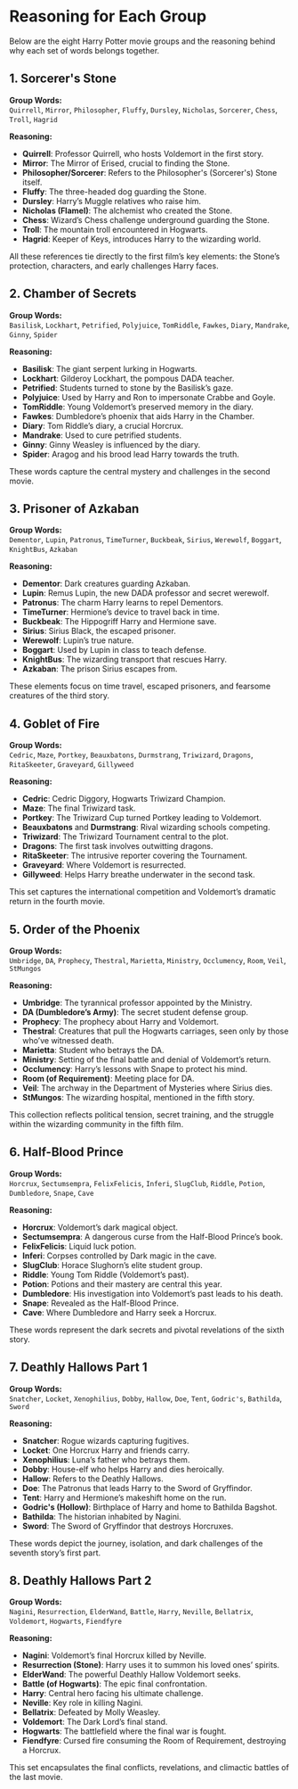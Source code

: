 # Reasoning for Each Group

Below are the eight Harry Potter movie groups and the reasoning behind why each set of words belongs together.

## 1. Sorcerer's Stone
**Group Words:**  
`Quirrell`, `Mirror`, `Philosopher`, `Fluffy`, `Dursley`, `Nicholas`, `Sorcerer`, `Chess`, `Troll`, `Hagrid`

**Reasoning:**  
- **Quirrell**: Professor Quirrell, who hosts Voldemort in the first story.  
- **Mirror**: The Mirror of Erised, crucial to finding the Stone.  
- **Philosopher/Sorcerer**: Refers to the Philosopher's (Sorcerer's) Stone itself.  
- **Fluffy**: The three-headed dog guarding the Stone.  
- **Dursley**: Harry’s Muggle relatives who raise him.  
- **Nicholas (Flamel)**: The alchemist who created the Stone.  
- **Chess**: Wizard’s Chess challenge underground guarding the Stone.  
- **Troll**: The mountain troll encountered in Hogwarts.  
- **Hagrid**: Keeper of Keys, introduces Harry to the wizarding world.

All these references tie directly to the first film’s key elements: the Stone’s protection, characters, and early challenges Harry faces.

## 2. Chamber of Secrets
**Group Words:**  
`Basilisk`, `Lockhart`, `Petrified`, `Polyjuice`, `TomRiddle`, `Fawkes`, `Diary`, `Mandrake`, `Ginny`, `Spider`

**Reasoning:**  
- **Basilisk**: The giant serpent lurking in Hogwarts.  
- **Lockhart**: Gilderoy Lockhart, the pompous DADA teacher.  
- **Petrified**: Students turned to stone by the Basilisk’s gaze.  
- **Polyjuice**: Used by Harry and Ron to impersonate Crabbe and Goyle.  
- **TomRiddle**: Young Voldemort’s preserved memory in the diary.  
- **Fawkes**: Dumbledore’s phoenix that aids Harry in the Chamber.  
- **Diary**: Tom Riddle’s diary, a crucial Horcrux.  
- **Mandrake**: Used to cure petrified students.  
- **Ginny**: Ginny Weasley is influenced by the diary.  
- **Spider**: Aragog and his brood lead Harry towards the truth.

These words capture the central mystery and challenges in the second movie.

## 3. Prisoner of Azkaban
**Group Words:**  
`Dementor`, `Lupin`, `Patronus`, `TimeTurner`, `Buckbeak`, `Sirius`, `Werewolf`, `Boggart`, `KnightBus`, `Azkaban`

**Reasoning:**  
- **Dementor**: Dark creatures guarding Azkaban.  
- **Lupin**: Remus Lupin, the new DADA professor and secret werewolf.  
- **Patronus**: The charm Harry learns to repel Dementors.  
- **TimeTurner**: Hermione’s device to travel back in time.  
- **Buckbeak**: The Hippogriff Harry and Hermione save.  
- **Sirius**: Sirius Black, the escaped prisoner.  
- **Werewolf**: Lupin’s true nature.  
- **Boggart**: Used by Lupin in class to teach defense.  
- **KnightBus**: The wizarding transport that rescues Harry.  
- **Azkaban**: The prison Sirius escapes from.

These elements focus on time travel, escaped prisoners, and fearsome creatures of the third story.

## 4. Goblet of Fire
**Group Words:**  
`Cedric`, `Maze`, `Portkey`, `Beauxbatons`, `Durmstrang`, `Triwizard`, `Dragons`, `RitaSkeeter`, `Graveyard`, `Gillyweed`

**Reasoning:**  
- **Cedric**: Cedric Diggory, Hogwarts Triwizard Champion.  
- **Maze**: The final Triwizard task.  
- **Portkey**: The Triwizard Cup turned Portkey leading to Voldemort.  
- **Beauxbatons** and **Durmstrang**: Rival wizarding schools competing.  
- **Triwizard**: The Triwizard Tournament central to the plot.  
- **Dragons**: The first task involves outwitting dragons.  
- **RitaSkeeter**: The intrusive reporter covering the Tournament.  
- **Graveyard**: Where Voldemort is resurrected.  
- **Gillyweed**: Helps Harry breathe underwater in the second task.

This set captures the international competition and Voldemort’s dramatic return in the fourth movie.

## 5. Order of the Phoenix
**Group Words:**  
`Umbridge`, `DA`, `Prophecy`, `Thestral`, `Marietta`, `Ministry`, `Occlumency`, `Room`, `Veil`, `StMungos`

**Reasoning:**  
- **Umbridge**: The tyrannical professor appointed by the Ministry.  
- **DA (Dumbledore’s Army)**: The secret student defense group.  
- **Prophecy**: The prophecy about Harry and Voldemort.  
- **Thestral**: Creatures that pull the Hogwarts carriages, seen only by those who’ve witnessed death.  
- **Marietta**: Student who betrays the DA.  
- **Ministry**: Setting of the final battle and denial of Voldemort’s return.  
- **Occlumency**: Harry’s lessons with Snape to protect his mind.  
- **Room (of Requirement)**: Meeting place for DA.  
- **Veil**: The archway in the Department of Mysteries where Sirius dies.  
- **StMungos**: The wizarding hospital, mentioned in the fifth story.

This collection reflects political tension, secret training, and the struggle within the wizarding community in the fifth film.

## 6. Half-Blood Prince
**Group Words:**  
`Horcrux`, `Sectumsempra`, `FelixFelicis`, `Inferi`, `SlugClub`, `Riddle`, `Potion`, `Dumbledore`, `Snape`, `Cave`

**Reasoning:**  
- **Horcrux**: Voldemort’s dark magical object.  
- **Sectumsempra**: A dangerous curse from the Half-Blood Prince’s book.  
- **FelixFelicis**: Liquid luck potion.  
- **Inferi**: Corpses controlled by Dark magic in the cave.  
- **SlugClub**: Horace Slughorn’s elite student group.  
- **Riddle**: Young Tom Riddle (Voldemort’s past).  
- **Potion**: Potions and their mastery are central this year.  
- **Dumbledore**: His investigation into Voldemort’s past leads to his death.  
- **Snape**: Revealed as the Half-Blood Prince.  
- **Cave**: Where Dumbledore and Harry seek a Horcrux.

These words represent the dark secrets and pivotal revelations of the sixth story.

## 7. Deathly Hallows Part 1
**Group Words:**  
`Snatcher`, `Locket`, `Xenophilius`, `Dobby`, `Hallow`, `Doe`, `Tent`, `Godric's`, `Bathilda`, `Sword`

**Reasoning:**  
- **Snatcher**: Rogue wizards capturing fugitives.  
- **Locket**: One Horcrux Harry and friends carry.  
- **Xenophilius**: Luna’s father who betrays them.  
- **Dobby**: House-elf who helps Harry and dies heroically.  
- **Hallow**: Refers to the Deathly Hallows.  
- **Doe**: The Patronus that leads Harry to the Sword of Gryffindor.  
- **Tent**: Harry and Hermione’s makeshift home on the run.  
- **Godric's (Hollow)**: Birthplace of Harry and home to Bathilda Bagshot.  
- **Bathilda**: The historian inhabited by Nagini.  
- **Sword**: The Sword of Gryffindor that destroys Horcruxes.

These words depict the journey, isolation, and dark challenges of the seventh story’s first part.

## 8. Deathly Hallows Part 2
**Group Words:**  
`Nagini`, `Resurrection`, `ElderWand`, `Battle`, `Harry`, `Neville`, `Bellatrix`, `Voldemort`, `Hogwarts`, `Fiendfyre`

**Reasoning:**  
- **Nagini**: Voldemort’s final Horcrux killed by Neville.  
- **Resurrection (Stone)**: Harry uses it to summon his loved ones’ spirits.  
- **ElderWand**: The powerful Deathly Hallow Voldemort seeks.  
- **Battle (of Hogwarts)**: The epic final confrontation.  
- **Harry**: Central hero facing his ultimate challenge.  
- **Neville**: Key role in killing Nagini.  
- **Bellatrix**: Defeated by Molly Weasley.  
- **Voldemort**: The Dark Lord’s final stand.  
- **Hogwarts**: The battlefield where the final war is fought.  
- **Fiendfyre**: Cursed fire consuming the Room of Requirement, destroying a Horcrux.

This set encapsulates the final conflicts, revelations, and climactic battles of the last movie.
